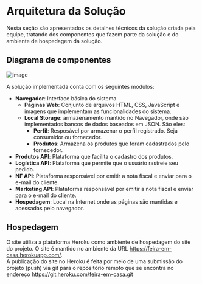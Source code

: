 # Arquitetura da Solução

Nesta seção são apresentados os detalhes técnicos da solução criada pela equipe, tratando dos componentes que fazem parte da solução e do ambiente de hospedagem da solução.

## Diagrama de componentes

![image](https://user-images.githubusercontent.com/100173177/164561918-2355c1e3-99c1-40d2-8253-c05b230b8fa2.png)

A solução implementada conta com os seguintes módulos:
- **Navegador**: Interface básica do sistema  
  - **Páginas Web**: Conjunto de arquivos HTML, CSS, JavaScript e imagens que implementam as funcionalidades do sistema.
   - **Local Storage**: armazenamento mantido no Navegador, onde são implementados bancos de dados baseados em JSON. São eles: 
     - **Perfil**: Resposável por armazenar o perfil registrado. Seja consumidor ou fornecedor. 
     - **Produtos**: Armazena os produtos que foram cadastrados pelo fornecedor. 
 - **Produtos API**: Plataforma que facilita o cadastro dos produtos.
 - **Logística API**: Plataforma que permite que o usuário rastreie seu pedido.  
 - **NF API**: Plataforma responsável por emitir a nota fiscal e enviar para o e-mail do cliente.
 - **Marketing API**: Plataforma responsável por emitir a nota fiscal e enviar para o e-mail do cliente.
 - **Hospedagem**: Local na Internet onde as páginas são mantidas e acessadas pelo navegador.

## Hospedagem

O site utiliza a plataforma Heroku como ambiente de hospedagem do site do projeto. O site é mantido no ambiente da URL https://feira-em-casa.herokuapp.com/.  
A publicação do site no Heroku é feita por meio de uma submissão do projeto (push) via git para o repositório remoto que se encontra no endereço
https://git.heroku.com/feira-em-casa.git
